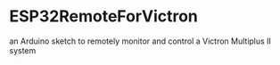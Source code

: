 # ESP32RemoteForVictron
an Arduino sketch to remotely monitor and control a Victron Multiplus II system
